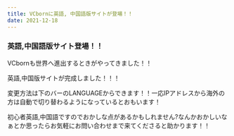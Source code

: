 ```yaml
---
title: VCbornに英語, 中国語版サイトが登場！！
date: 2021-12-18
---
```


### 英語,中国語版サイト登場！！

VCbornも世界へ進出するときがやってきました！！

英語,中国版サイトが完成しました！！！

変更方法は下のバーのLANGUAGEからできます！！一応IPアドレスから海外の方は自動で切り替わるようになっているとおもいます！

初心者英語,中国語ですのでおかしな点があるかもしれません?なんかおかしいなぁとか思ったらお気軽にお問い合わせまで来てくださると助かります！！
